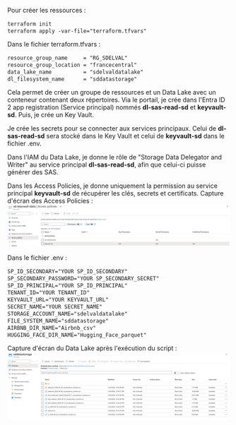 
Pour créer les ressources :
```
terraform init 
terraform apply -var-file="terraform.tfvars"
```

Dans le fichier terraform.tfvars :
```
resource_group_name     = "RG_SDELVAL"
resource_group_location = "francecentral"
data_lake_name          = "sdelvaldatalake"
dl_filesystem_name      = "sddatastorage"
```

Cela permet de créer un groupe de ressources et un Data Lake avec un conteneur contenant deux répertoires.
Via le portail, je crée dans l'Entra ID 2 app registration (Service principal) nommés **dl-sas-read-sd** et **keyvault-sd**.
Puis, je crée un Key Vault.

Je crée les secrets pour se connecter aux services principaux. Celui de **dl-sas-read-sd** sera stocké dans le Key Vault et celui de **keyvault-sd** dans le fichier .env.

Dans l'IAM du Data Lake, je donne le rôle de "Storage Data Delegator and Writer" au service principal **dl-sas-read-sd**, afin que celui-ci puisse générer des SAS.

Dans les Access Policies, je donne uniquement la permission au service principal **keyvault-sd** de récupérer les clés, secrets et certificats.
Capture d'écran des Access Policies :
![image](img/accesspolicies.png)

Dans le fichier .env :
```
SP_ID_SECONDARY="YOUR SP_ID_SECONDARY"
SP_SECONDARY_PASSWORD="YOUR SP_SECONDARY_SECRET"
SP_ID_PRINCIPAL="YOUR SP_ID_PRINCIPAL"
TENANT_ID="YOUR TENANT_ID"
KEYVAULT_URL="YOUR KEYVAULT_URL"
SECRET_NAME="YOUR SECRET_NAME"
STORAGE_ACCOUNT_NAME="sdelvaldatalake"
FILE_SYSTEM_NAME="sddatastorage"
AIRBNB_DIR_NAME="Airbnb_csv"
HUGGING_FACE_DIR_NAME="Hugging_Face_parquet"
```

Capture d'écran du Data Lake après l'exécution du script :
![image](img/resultal.script_import.png)